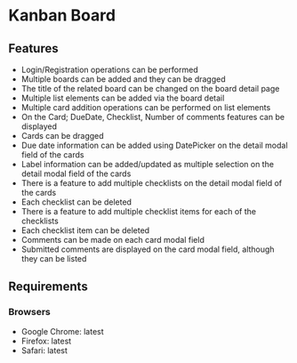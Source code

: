 # Kanban Board

## Features

* Login/Registration operations can be performed
* Multiple boards can be added and they can be dragged
* The title of the related board can be changed on the board detail page
* Multiple list elements can be added via the board detail
* Multiple card addition operations can be performed on list elements
* On the Card; DueDate, Checklist, Number of comments features can be displayed
* Cards can be dragged
* Due date information can be added using DatePicker on the detail modal field of the cards
* Label information can be added/updated as multiple selection on the detail modal field of the cards
* There is a feature to add multiple checklists on the detail modal field of the cards
* Each checklist can be deleted
* There is a feature to add multiple checklist items for each of the checklists
* Each checklist item can be deleted
* Comments can be made on each card modal field
* Submitted comments are displayed on the card modal field, although they can be listed

## Requirements

### Browsers
* Google Chrome: latest
* Firefox: latest
* Safari: latest

